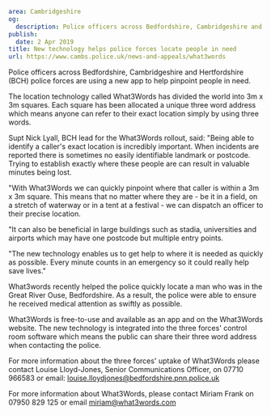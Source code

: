 ```yaml
area: Cambridgeshire
og:
  description: Police officers across Bedfordshire, Cambridgeshire and Hertfordshire (BCH) police forces are using a new app to help pinpoint people in need.
publish:
  date: 2 Apr 2019
title: New technology helps police forces locate people in need
url: https://www.cambs.police.uk/news-and-appeals/what3words
```

Police officers across Bedfordshire, Cambridgeshire and Hertfordshire (BCH) police forces are using a new app to help pinpoint people in need.

The location technology called What3Words has divided the world into 3m x 3m squares. Each square has been allocated a unique three word address which means anyone can refer to their exact location simply by using three words.

Supt Nick Lyall, BCH lead for the What3Words rollout, said: "Being able to identify a caller's exact location is incredibly important. When incidents are reported there is sometimes no easily identifiable landmark or postcode. Trying to establish exactly where these people are can result in valuable minutes being lost.

"With What3Words we can quickly pinpoint where that caller is within a 3m x 3m square. This means that no matter where they are - be it in a field, on a stretch of waterway or in a tent at a festival - we can dispatch an officer to their precise location.

"It can also be beneficial in large buildings such as stadia, universities and airports which may have one postcode but multiple entry points.

"The new technology enables us to get help to where it is needed as quickly as possible. Every minute counts in an emergency so it could really help save lives."

What3words recently helped the police quickly locate a man who was in the Great River Ouse, Bedfordshire. As a result, the police were able to ensure he received medical attention as swiftly as possible.

What3Words is free-to-use and available as an app and on the What3Words website. The new technology is integrated into the three forces' control room software which means the public can share their three word address when contacting the police.

For more information about the three forces' uptake of What3Words please contact Louise Lloyd-Jones, Senior Communications Officer, on 07710 966583 or email: louise.lloydjones@bedfordshire.pnn.police.uk

For more information about What3Words, please contact Miriam Frank on 07950 829 125 or email miriam@what3words.com
